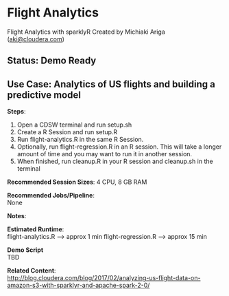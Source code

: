 # Flight Analytics
Flight Analytics with sparklyR
Created by Michiaki Ariga (aki@cloudera.com)

## Status: Demo Ready

## Use Case: Analytics of US flights and building a predictive model

<b>Steps</b>:<br>
1. Open a CDSW terminal and run setup.sh<br>
2. Create a R Session and run setup.R<br>
3. Run flight-analytics.R in the same R Session.<br>
4. Optionally, run flight-regression.R in an R session. This will take a longer amount of time and you may want to run it in another session. <br>
5. When finished, run cleanup.R in your R session and cleanup.sh in the terminal<br>

<b>Recommended Session Sizes</b>: 4 CPU, 8 GB RAM

<b>Recommended Jobs/Pipeline</b>:<br>
None

<b>Notes</b>: <br>

<b>Estimated Runtime</b>: <br>
flight-analytics.R --> approx 1 min
flight-regression.R --> approx 15 min

<b>Demo Script</b><br>
TBD

<b>Related Content</b>:<br>
http://blog.cloudera.com/blog/2017/02/analyzing-us-flight-data-on-amazon-s3-with-sparklyr-and-apache-spark-2-0/

